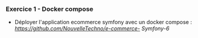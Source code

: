 ### Exercice 1 - Docker compose

- Déployer l'application ecommerce symfony avec un docker compose :
*https://github.com/NouvelleTechno/e-commerce-
Symfony-6*